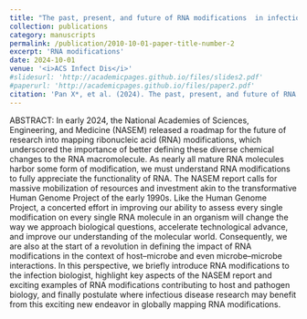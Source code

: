 ```yaml
---
title: "The past, present, and future of RNA modifications  in infectious disease research"
collection: publications
category: manuscripts
permalink: /publication/2010-10-01-paper-title-number-2
excerpt: 'RNA modifications'
date: 2024-10-01
venue: '<i>ACS Infect Dis</i>'
#slidesurl: 'http://academicpages.github.io/files/slides2.pdf'
#paperurl: 'http://academicpages.github.io/files/paper2.pdf'
citation: 'Pan X*, et al. (2024). The past, present, and future of RNA modifications  in infectious disease research. <i>ACS Infect Dis</i> 10(12), 4017-4029. '
---
```


ABSTRACT: In early 2024, the National Academies of Sciences, Engineering, and Medicine (NASEM) released a roadmap for the future of research into mapping ribonucleic acid (RNA) modifications, which underscored the importance of better defining these diverse chemical changes to the RNA macromolecule. As nearly all mature RNA molecules harbor some form of modification, we must understand RNA modifications to fully appreciate the functionality of RNA. The NASEM report calls for massive mobilization of resources and investment akin to the transformative Human Genome Project of the early 1990s. Like the Human Genome Project, a concerted effort in improving our ability to assess every single modification on every single RNA molecule in an organism will change the way we approach biological questions, accelerate technological advance, and improve our understanding of the molecular world. Consequently, we are also at the start of a revolution in defining the impact of RNA modifications in the context of host–microbe and even microbe–microbe interactions. In this perspective, we briefly introduce RNA modifications to the infection biologist, highlight key aspects of the NASEM report and exciting examples of RNA modifications contributing to host and pathogen biology, and finally postulate where infectious disease research may benefit from this exciting new endeavor in globally mapping RNA modifications.